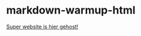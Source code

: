 # markdown-warmup-html

[Super website is hier gehost!](https://tomgoyens.github.io/markdown-warmup-html/)
